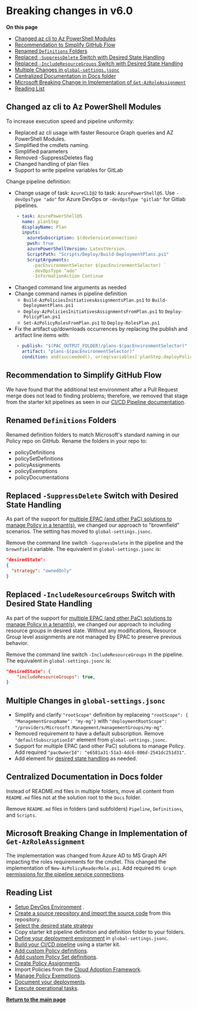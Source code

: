 # Breaking changes in v6.0

**On this page**

* [Changed az cli to Az PowerShell Modules](#changed-az-cli-to-az-powershell-modules)
* [Recommendation to Simplify GitHub Flow](#recommendation-to-simplify-github-flow)
* [Renamed `Definitions` Folders](#renamed-definitions-folders)
* [Replaced `-SuppressDelete` Switch with Desired State Handling](#replaced--suppressdelete-switch-with-desired-state-handling)
* [Replaced `-IncludeResourceGroups` Switch with Desired State Handling](#replaced--includeresourcegroups-switch-with-desired-state-handling)
* [Multiple Changes in `global-settings.jsonc`](#multiple-changes-in-global-settingsjsonc)
* [Centralized Documentation in Docs folder](#centralized-documentation-in-docs-folder)
* [Microsoft Breaking Change in Implementation of  `Get-AzRoleAssignment`](#microsoft-breaking-change-in-implementation-of--get-azroleassignment)
* [Reading List](#reading-list)

## Changed az cli to Az PowerShell Modules

To increase execution speed and pipeline uniformity:

* Replaced az cli usage with faster Resource Graph queries and AZ PowerShell Modules.
* Simplified the cmdlets naming.
* Simplified parameters
* Removed -SuppressDeletes flag
* Changed handling of plan files
* Support to write pipeline variables for GitLab

Change pipeline definition:

* Change usage of task: `AzureCLI@2` to task: `AzurePowerShell@5`. Use `-devOpsType "ado"` for Azure DevOps or `-devOpsType "gitlab"` for Gitlab pipelines.

``` yaml
    - task: AzurePowerShell@5
      name: planStep
      displayName: Plan
      inputs:
        azureSubscription: $(devServiceConnection)
        pwsh: true
        azurePowerShellVersion: LatestVersion
        ScriptPath: "Scripts/Deploy/Build-DeploymentPlans.ps1"
        ScriptArguments:
          -pacEnvironmentSelector $(pacEnvironmentSelector) `
          -devOpsType "ado" `
          -InformationAction Continue
```

* Changed command line arguments as needed
* Change command names in pipeline definition
  * `Build-AzPoliciesInitiativesAssignmentsPlan.ps1` to `Build-DeploymentPlans.ps1`
  * `Deploy-AzPoliciesInitiativesAssignmentsFromPlan.ps1` to `Deploy-PolicyPlan.ps1`
  * `Set-AzPolicyRolesFromPlan.ps1` to `Deploy-RolesPlan.ps1`
* Fix the artifact up/downloads occurrences by replacing the publish and artifact line items with:

``` yaml
    - publish: "$(PAC_OUTPUT_FOLDER)/plans-$(pacEnvironmentSelector)"
      artifact: "plans-$(pacEnvironmentSelector)"
      condition: and(succeeded(), or(eq(variables['planStep.deployPolicyChanges'], 'yes'), eq(variables['planStep.deployRoleChanges'], 'yes')))
```

## Recommendation to Simplify GitHub Flow

We have found that the additional test environment after a Pull Request merge does not lead to finding problems; therefore, we removed that stage from the starter kit pipelines as seen in our [CI/CD Pipeline documentation](ci-cd-pipeline.md#simplified-github-flow-for-policy-as-code).

## Renamed `Definitions` Folders

Renamed definition folders to match Microsoft's standard naming in our Policy repo on GitHub. Rename the folders in your repo to:

* policyDefinitions
* policySetDefinitions
* policyAssignments
* policyExemptions
* policyDocumentations

## Replaced `-SuppressDelete` Switch with Desired State Handling

As part of the support for [multiple EPAC (and other PaC) solutions to manage Policy in a tenant(s)](desired-state-strategy.md), we changed our approach to "brownfield" scenarios. The setting has moved to `global-settings.jsonc`.

Remove the command line switch `-SuppressDelete` in the pipeline and the `brownfield` variable. The equivalent in `global-settings.jsonc` is:

``` json
"desiredState":
{
  "strategy": "ownedOnly"
}
```

## Replaced `-IncludeResourceGroups` Switch with Desired State Handling

As part of the support for [multiple EPAC (and other PaC) solutions to manage Policy in a tenant(s)](desired-state-strategy.md), we changed our approach to including resource groups in desired state. Without any modifications, Resource Group level assignments are not managed by EPAC to preserve previous behavior.

Remove the command line switch `-IncludeResourceGroups` in the pipeline. The equivalent in `global-settings.jsonc` is:

``` json
"desiredState": {
    "includeResourceGroups": true,
}
```

## Multiple Changes in `global-settings.jsonc`

* Simplify and clarify `"rootScope"` definition by replaceing `"rootScope": { "ManagementGroupName": "my-mg"}` with `"deploymentRootScope": "/providers/Microsoft.Management/managementGroups/my-mg"`.
* Removed requirement to have a default subscription. Remove `"defaultSubscriptionId"` element from `global-settings.jsonc`.
* Support for multiple EPAC (and other PaC) solutions to manage Policy. Add required `"pacOwnerId": "e6581a31-51a3-4dc6-806d-2541dc251d31"`.
* Add element for [desired state handling](desired-state-strategy.md) as needed.

## Centralized Documentation in Docs folder

Instead of README.md files in multiple folders, move all content from `README.md` files not at the solution root to the `Docs` folder.

Remove `README.md` files in folders (and subfolders) `Pipeline`, `Definitions`, and `Scripts`.

## Microsoft Breaking Change in Implementation of  `Get-AzRoleAssignment`

The implementation was changed from Azure AD to MS Graph API impacting the roles requirements for the cmdlet. This changed the implementation of `New-AzPolicyReaderRole.ps1`. Add required `MS Graph` [permissions for the pipeline service connections](ci-cd-pipeline.md#ms-graph-permissions).

## Reading List

* [Setup DevOps Environment](operating-environment.md) .
* [Create a source repository and import the source code](clone-github.md) from this repository.
* [Select the desired state strategy](desired-state-strategy.md)
* Copy starter kit pipeline definition and definition folder to your folders.
* [Define your deployment environment](definitions-and-global-settings.md) in `global-settings.jsonc`.
* [Build your CI/CD pipeline](ci-cd-pipeline.md) using a starter kit.
* [Add custom Policy definitions](policy-definitions.md).
* [Add custom Policy Set definitions](policy-set-definitions.md).
* [Create Policy Assignments](policy-assignments.md).
* Import Policies from the [Cloud Adoption Framework](cloud-adoption-framework.md).
* [Manage Policy Exemptions](policy-exemptions.md).
* [Document your deployments](documenting-assignments-and-policy-sets.md).
* [Execute operational tasks](operational-scripts.md).

**[Return to the main page](../README.md)**
